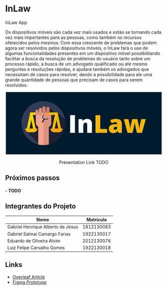 # InLaw
InLaw App

<p>
   Os dispositivos móveis são cada vez mais usados e estão se tornando cada vez mais importantes para as pessoas, como também os recursos oferecidos pelos mesmos. Com essa crescente de problemas que podem agora ser resolvidos pelos dispositivos móveis, o InLaw fará o uso de algumas funcionalidades presentes em um dispositivo móvel possibilitando facilitar a busca da resolução de problemas do usuário tanto sobre um processo rápido, a busca de um advogado qualificado ou até mesmo perguntas e resoluções rápidas, e ajudará também os advogados que necessitam de casos para resolver, dando a possibilidade para ele uma grande quantidade de pessoas que precisam de casos para serem resolvidos.
<p>
  
  <p align="center">
    <img src="https://github.com/Salmaii/InLaw/blob/master/mobile/lib/assets/images/namedLogo.png" alt="InLaw Logo" />
  </p>

  
  <p align="center">
    Presentation Link TODO
  </p>


## Próximos passos

<h4><b>
- TODO
  </b></h4>


## Integrantes do Projeto

| Nome                              | Matrícula  |
| --------------------------------- | ---------- |
| Gabriel Henrique Alberto de Jesus | 1812130083 |
| Gabriel Salmai Camargo Farias     | 1922130017 |
| Eduardo de Oliveira Alvim         | 2012130076 |
| Luiz Felipe Carvalho Gomes        | 1922130018 |


## Links
   - [Overleaf Article](https://www.overleaf.com/read/vcmhmpvpybbd)
   - [Figma Prototype](https://www.figma.com/file/rRFMT7DJIV8f3kF79618F8/In-Law?node-id=0%3A1)
